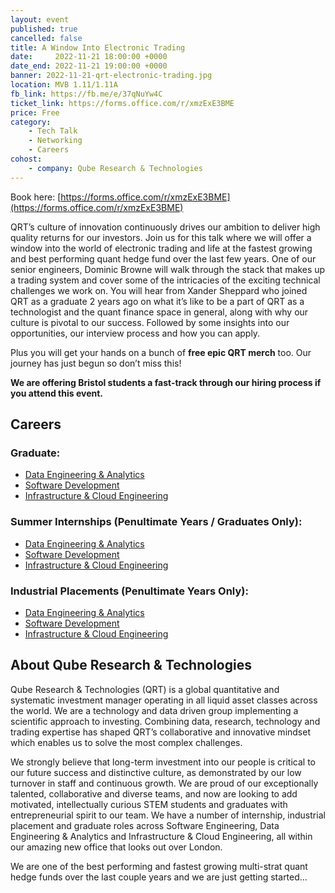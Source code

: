 ```yaml
---
layout: event
published: true
cancelled: false
title: A Window Into Electronic Trading
date:     2022-11-21 18:00:00 +0000
date_end: 2022-11-21 19:00:00 +0000
banner: 2022-11-21-qrt-electronic-trading.jpg
location: MVB 1.11/1.11A
fb_link: https://fb.me/e/37qNuYw4C
ticket_link: https://forms.office.com/r/xmzExE3BME
price: Free
category:
    - Tech Talk
    - Networking
    - Careers
cohost:
    - company: Qube Research & Technologies
---
```


Book here: [https://forms.office.com/r/xmzExE3BME](https://forms.office.com/r/xmzExE3BME)

QRT’s culture of innovation continuously drives our ambition to deliver high quality returns for our investors. Join us for this talk where we will offer a window into the world of electronic trading and life at the fastest growing and best performing quant hedge fund over the last few years. One of our senior engineers, Dominic Browne will walk through the stack that makes up a trading system and cover some of the intricacies of the exciting technical challenges we work on. You will hear from Xander Sheppard who joined QRT as a graduate 2 years ago on what it’s like to be a part of QRT as a technologist and the quant finance space in general, along with why our culture is pivotal to our success. Followed by some insights into our opportunities, our interview process and how you can apply.

Plus you will get your hands on a bunch of **free epic QRT merch** too. Our journey has just begun so don’t miss this!

**We are offering Bristol students a fast-track through our hiring process if you attend this event.**

## Careers

### Graduate:
-   [Data Engineering & Analytics](https://www.qube-rt.com/careers/graduate-opportunities/job?gh_jid=6495191002)
-   [Software Development](https://www.qube-rt.com/careers/graduate-opportunities/job?gh_jid=6495241002)
-   [Infrastructure & Cloud Engineering](https://www.qube-rt.com/careers/graduate-opportunities/job?gh_jid=6495213002)

### Summer Internships (Penultimate Years / Graduates Only):

-   [Data Engineering & Analytics](https://www.qube-rt.com/careers/intern-opportunities/job?gh_jid=6495351002)
-   [Software Development](https://www.qube-rt.com/careers/intern-opportunities/job?gh_jid=6495382002)
-   [Infrastructure & Cloud Engineering](https://www.qube-rt.com/careers/intern-opportunities/job?gh_jid=6495363002)

### Industrial Placements (Penultimate Years Only):

-   [Data Engineering & Analytics](https://www.qube-rt.com/careers/intern-opportunities/job?gh_jid=6495286002)
-   [Software Development](https://www.qube-rt.com/careers/intern-opportunities/job?gh_jid=6495335002)
-   [Infrastructure & Cloud Engineering](https://www.qube-rt.com/careers/intern-opportunities/job?gh_jid=6495316002)

## About Qube Research & Technologies

Qube Research & Technologies (QRT) is a global quantitative and systematic investment manager operating in all liquid asset classes across the world. We are a technology and data driven group implementing a scientific approach to investing. Combining data, research, technology and trading expertise has shaped QRT’s collaborative and innovative mindset which enables us to solve the most complex challenges.

We strongly believe that long-term investment into our people is critical to our future success and distinctive culture, as demonstrated by our low turnover in staff and continuous growth. We are proud of our exceptionally talented, collaborative and diverse teams, and now are looking to add motivated, intellectually curious STEM students and graduates with entrepreneurial spirit to our team. We have a number of internship, industrial placement and graduate roles across Software Engineering, Data Engineering & Analytics and Infrastructure & Cloud Engineering, all within our amazing new office that looks out over London.  

We are one of the best performing and fastest growing multi-strat quant hedge funds over the last couple years and we are just getting started…